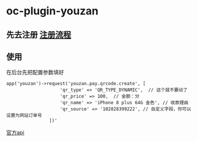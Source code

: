 # oc-plugin-youzan
## 先去注册 [注册流程](https://laravel-china.org/articles/7014/real-time-account-implementation-scheme-based-on-personal-receipts-with-praise-clouds)
## 使用
在后台先把配置参数填好
```
app('youzan')->request('youzan.pay.qrcode.create', [
                    'qr_type' => 'QR_TYPE_DYNAMIC',  // 这个就不要动了
                    'qr_price' => 100,  // 金额：分
                    'qr_name' => 'iPhone 8 plus 64G 金色', // 收款理由
                    'qr_source' => '102828399222', // 自定义字段，你可以设置为网站订单号
                ])'
```
[官方api](https://www.youzanyun.com/apilist/detail/group_trade/pay_qrcode/youzan.pay.qrcode.create)
